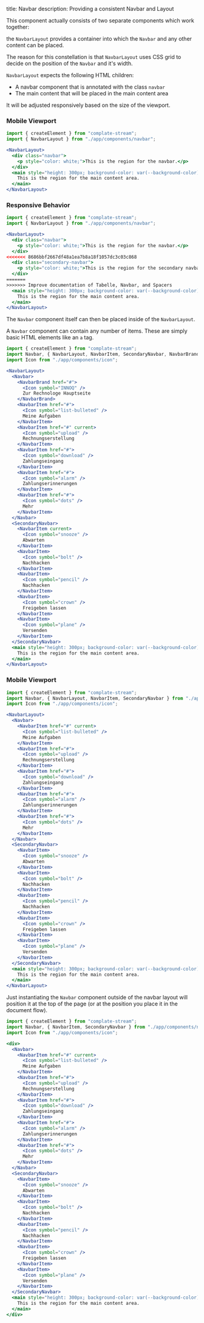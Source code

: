 title: Navbar
description: Providing a consistent Navbar and Layout

This component actually consists of two separate components which work together:

the `NavbarLayout` provides a container into which the `Navbar` and any other content can be placed.

The reason for this constellation is that `NavbarLayout` uses CSS grid to decide on the position of the `Navbar` and it's width.

`NavbarLayout` expects the following HTML children:

* A navbar component that is annotated with the class `navbar`
* The main content that will be placed in the main content area

It will be adjusted responsively based on the size of the viewport.

### Mobile Viewport

```jsx width=320
import { createElement } from "complate-stream";
import { NavbarLayout } from "./app/components/navbar";

<NavbarLayout>
  <div class="navbar">
    <p style="color: white;">This is the region for the navbar.</p>
  </div>
  <main style="height: 300px; background-color: var(--background-color);">
    This is the region for the main content area.
  </main>
</NavbarLayout>
```

### Responsive Behavior

```jsx
import { createElement } from "complate-stream";
import { NavbarLayout } from "./app/components/navbar";

<NavbarLayout>
  <div class="navbar">
    <p style="color: white;">This is the region for the navbar.</p>
  </div>
<<<<<<< 8686bbf2667df48a1ea7b8a18f1057dc3c03c868
  <div class="secondary-navbar">
    <p style="color: white;">This is the region for the secondary navbar.</p>
  </div>
=======
>>>>>>> Improve documentation of Tabelle, Navbar, and Spacers
  <main style="height: 300px; background-color: var(--background-color);">
    This is the region for the main content area.
  </main>
</NavbarLayout>
```


The `Navbar` component itself can then be placed inside of the `NavbarLayout`.

A `Navbar` component can contain any number of items. These are simply basic HTML elements like an `a` tag.

```jsx
import { createElement } from "complate-stream";
import Navbar, { NavbarLayout, NavbarItem, SecondaryNavbar, NavbarBrand } from "./app/components/navbar";
import Icon from "./app/components/icon";

<NavbarLayout>
  <Navbar>
    <NavbarBrand href="#">
      <Icon symbol="INNOQ" />
      Zur Rechnologe Hauptseite
    </NavbarBrand>
    <NavbarItem href="#">
      <Icon symbol="list-bulleted" />
      Meine Aufgaben
    </NavbarItem>
    <NavbarItem href="#" current>
      <Icon symbol="upload" />
      Rechnungserstellung
    </NavbarItem>
    <NavbarItem href="#">
      <Icon symbol="download" />
      Zahlungseingang
    </NavbarItem>
    <NavbarItem href="#">
      <Icon symbol="alarm" />
      Zahlungserinnerungen
    </NavbarItem>
    <NavbarItem href="#">
      <Icon symbol="dots" />
      Mehr
    </NavbarItem>
  </Navbar>
  <SecondaryNavbar>
    <NavbarItem current>
      <Icon symbol="snooze" />
      Abwarten
    </NavbarItem>
    <NavbarItem>
      <Icon symbol="bolt" />
      Nachhacken
    </NavbarItem>
    <NavbarItem>
      <Icon symbol="pencil" />
      Nachhacken
    </NavbarItem>
    <NavbarItem>
      <Icon symbol="crown" />
      Freigeben lassen
    </NavbarItem>
    <NavbarItem>
      <Icon symbol="plane" />
      Versenden
    </NavbarItem>
  </SecondaryNavbar>
  <main style="height: 300px; background-color: var(--background-color);">
    This is the region for the main content area.
  </main>
</NavbarLayout>
```

### Mobile Viewport

```jsx width=320
import { createElement } from "complate-stream";
import Navbar, { NavbarLayout, NavbarItem, SecondaryNavbar } from "./app/components/navbar";
import Icon from "./app/components/icon";

<NavbarLayout>
  <Navbar>
    <NavbarItem href="#" current>
      <Icon symbol="list-bulleted" />
      Meine Aufgaben
    </NavbarItem>
    <NavbarItem href="#">
      <Icon symbol="upload" />
      Rechnungserstellung
    </NavbarItem>
    <NavbarItem href="#">
      <Icon symbol="download" />
      Zahlungseingang
    </NavbarItem>
    <NavbarItem href="#">
      <Icon symbol="alarm" />
      Zahlungserinnerungen
    </NavbarItem>
    <NavbarItem href="#">
      <Icon symbol="dots" />
      Mehr
    </NavbarItem>
  </Navbar>
  <SecondaryNavbar>
    <NavbarItem>
      <Icon symbol="snooze" />
      Abwarten
    </NavbarItem>
    <NavbarItem>
      <Icon symbol="bolt" />
      Nachhacken
    </NavbarItem>
    <NavbarItem>
      <Icon symbol="pencil" />
      Nachhacken
    </NavbarItem>
    <NavbarItem>
      <Icon symbol="crown" />
      Freigeben lassen
    </NavbarItem>
    <NavbarItem>
      <Icon symbol="plane" />
      Versenden
    </NavbarItem>
  </SecondaryNavbar>
  <main style="height: 300px; background-color: var(--background-color);">
    This is the region for the main content area.
  </main>
</NavbarLayout>
```


Just instantiating the `Navbar` component outside of the navbar layout will position it at the top of the page (or at the position you place it in the document flow).

```jsx
import { createElement } from "complate-stream";
import Navbar, { NavbarItem, SecondaryNavbar } from "./app/components/navbar";
import Icon from "./app/components/icon";

<div>
  <Navbar>
    <NavbarItem href="#" current>
      <Icon symbol="list-bulleted" />
      Meine Aufgaben
    </NavbarItem>
    <NavbarItem href="#">
      <Icon symbol="upload" />
      Rechnungserstellung
    </NavbarItem>
    <NavbarItem href="#">
      <Icon symbol="download" />
      Zahlungseingang
    </NavbarItem>
    <NavbarItem href="#">
      <Icon symbol="alarm" />
      Zahlungserinnerungen
    </NavbarItem>
    <NavbarItem href="#">
      <Icon symbol="dots" />
      Mehr
    </NavbarItem>
  </Navbar>
  <SecondaryNavbar>
    <NavbarItem>
      <Icon symbol="snooze" />
      Abwarten
    </NavbarItem>
    <NavbarItem>
      <Icon symbol="bolt" />
      Nachhacken
    </NavbarItem>
    <NavbarItem>
      <Icon symbol="pencil" />
      Nachhacken
    </NavbarItem>
    <NavbarItem>
      <Icon symbol="crown" />
      Freigeben lassen
    </NavbarItem>
    <NavbarItem>
      <Icon symbol="plane" />
      Versenden
    </NavbarItem>
  </SecondaryNavbar>
  <main style="height: 300px; background-color: var(--background-color);">
    This is the region for the main content area.
  </main>
</div>
```